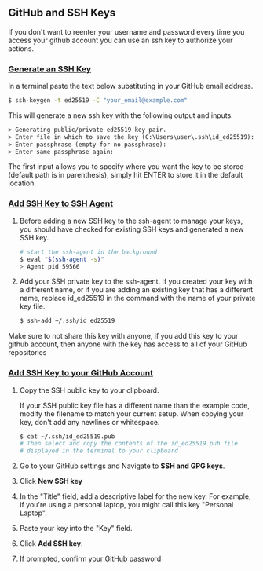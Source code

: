 ## GitHub and SSH Keys

If you don't want to reenter your username and password every time you access your github account you can use an ssh key to authorize your actions.

### [Generate an SSH Key](https://docs.github.com/en/authentication/connecting-to-github-with-ssh/generating-a-new-ssh-key-and-adding-it-to-the-ssh-agent#generating-a-new-ssh-key)

In a terminal paste the text below substituting in your GitHub email address.

```bash
$ ssh-keygen -t ed25519 -C "your_email@example.com"
```

This will generate a new ssh key with the following output and inputs.

```txt
> Generating public/private ed25519 key pair.
> Enter file in which to save the key (C:\Users\user\.ssh\id_ed25519):
> Enter passphrase (empty for no passphrase):
> Enter same passphrase again:
```

The first input allows you to specify where you want the key to be stored (default path is in parenthesis), simply hit ENTER to store it in the default location.

### [Add SSH Key to SSH Agent](https://docs.github.com/en/authentication/connecting-to-github-with-ssh/generating-a-new-ssh-key-and-adding-it-to-the-ssh-agent#adding-your-ssh-key-to-the-ssh-agent)

1. Before adding a new SSH key to the ssh-agent to manage your keys, you should have checked for existing SSH keys and generated a new SSH key.

    ```bash
    # start the ssh-agent in the background
    $ eval "$(ssh-agent -s)"
    > Agent pid 59566
    ```

2. Add your SSH private key to the ssh-agent. If you created your key with a different name, or if you are adding an existing key that has a different name, replace id_ed25519 in the command with the name of your private key file.

    ```bash
    $ ssh-add ~/.ssh/id_ed25519
    ```

Make sure to not share this key with anyone, if you add this key to your github account, then anyone with the key has access to all of your GitHub repositories

### [Add SSH Key to your GitHub Account](https://docs.github.com/en/authentication/connecting-to-github-with-ssh/adding-a-new-ssh-key-to-your-github-account)

1. Copy the SSH public key to your clipboard.

    If your SSH public key file has a different name than the example code, modify the filename to match your current setup. When copying your key, don't add any newlines or whitespace.

    ```bash
    $ cat ~/.ssh/id_ed25519.pub
    # Then select and copy the contents of the id_ed25519.pub file
    # displayed in the terminal to your clipboard
    ```

2. Go to your GitHub settings and Navigate to **SSH and GPG keys**.

3. Click **New SSH key**

4. In the "Title" field, add a descriptive label for the new key. For example, if you're using a personal laptop, you might call this key "Personal Laptop".

5. Paste your key into the "Key" field.

6. Click **Add SSH key**.

7. If prompted, confirm your GitHub password
